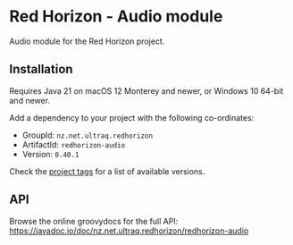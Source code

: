 
Red Horizon - Audio module
==========================

Audio module for the Red Horizon project.


Installation
------------

Requires Java 21 on macOS 12 Monterey and newer, or Windows 10 64-bit and newer.

Add a dependency to your project with the following co-ordinates:

- GroupId: `nz.net.ultraq.redhorizon`
- ArtifactId: `redhorizon-audio`
- Version: `0.40.1`

Check the [project tags](https://github.com/ultraq/redhorizon/tags) for a list
of available versions.


API
---

Browse the online groovydocs for the full API:
https://javadoc.io/doc/nz.net.ultraq.redhorizon/redhorizon-audio
